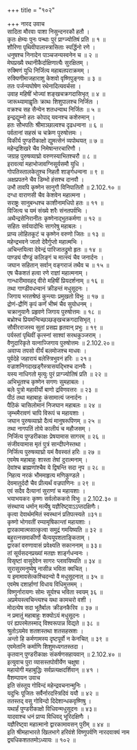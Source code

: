 +++
title = "१०२"

+++
नारद उवाच  
सादिता मौरवाः पाशा निसुन्दनरकौ हतौ ।  
कृतः क्षेम्यः पुनः पन्थाः पुरं प्राग्ज्योतिषं प्रति ॥ १ ॥  
शौरिणा पृथिवीपालास्त्रासिताः स्पर्द्धिनो रणे ।  
धनुषश्च निनादेन पाञ्चजन्यस्वनेन च ॥ २ ॥  
मेघप्रख्यै रथानीकैर्दाक्षिणात्यैः सुरक्षितम् ।  
रुक्मिणं युधि निर्जित्य महाबलपराक्रमम् ।  
रुक्यिणीमाजहाराशु केशवो वृष्णिपुङ्गवः ॥ ३ ॥  
ततः पर्जन्यघोषेण रथेनादित्यवर्चसा ।  
उवाह महिषीं भोज्यां शङ्खचक्रगदासिभृत् ॥ ४ ॥  
जारूथ्यामाह्वृतिः क्राथः शिशुपालश्च निर्जितः ।  
वक्रश्च सह सैन्येन शतधन्वाथ निर्जितः ॥ ५ ॥  
इन्द्रद्युम्नो हतः कोपाद् यवनश्च कशेरुमान् ।  
हतः सौभपतिः श्रीमाञ्छाल्वश्च दृढधन्वना ॥ ६ ॥  
पर्वतानां सहस्रं च चक्रेण पुरुषोत्तमः ।  
विकीर्य पुण्डरीकाक्षो द्युमत्सेनं व्यपोथयत् ॥ ७ ॥  
महेन्द्रशिखरे चैव निमेषान्तरचारिणौ ।  
जग्राह पुरुषव्याघ्रो वरुणस्याभितश्चरौ ॥ ८ ॥  
इरावत्यां महाभोजावग्निसूर्यसमौ युधि ।  
गोपतिस्तालकेतुश्च निहतौ शार्ङ्गधन्वना ॥ ९ ॥  
अक्षप्रपतने चैव डिम्भो हंसश्च दानवौ ।  
उभौ तावपि कृष्णेन सानुगौ विनिपातितौ ॥ 2.102.१० ॥  
दग्धा वाराणसी चैव केशवेन महात्मना ।  
सराष्ट्रः सानुबन्धश्च काशीनामधिपो हतः ॥ ११ ॥  
विजित्य च यमं संख्ये शरैः संनतपर्वभिः ।  
अथैन्द्रसेनिरानीतः कृष्णेनाद्भुतकर्मणा ॥ १२ ॥  
सहितः सर्वयादोभिः सागरेषु महाबलः ।  
प्राप्य लोहितकूटं च कृष्णेन वरुणो जितः ॥ १३ ॥  
महेन्द्रभवने जातो देवैर्गुप्तो महात्मभिः ।  
अचिन्तयित्वा देवेन्द्रं पारिजातद्रुमो हृतः ॥ १४ ॥  
पाण्ड्यं पौण्ड्रं कलिङ्गं च मात्स्यं चैव जनार्दनः ।  
जघान सहितान् सर्वान् वङ्गराजं तथैव च ॥ १५ ॥  
एष चैकशतं हत्वा रणे राज्ञां महात्मनाम् ।  
गान्धारीमावहद् वीरो महिषीं प्रियदर्शनाम् ॥ १६ ॥  
तथा गाण्डीवधन्वानं क्रीडन्तं मधुसूदनः ।  
जिगाय भरतश्रेष्ठं कुन्त्याः प्रमुखतो विभुः ॥ १७ ॥  
द्रोणं-द्रौणिं कृपं कर्णं भीष्मं चैव सुयोधनम् ।  
चक्रानुयानैः प्रहृवणे जिगाय पुरुषोत्तमः ॥ १८ ॥  
बभ्रोश्च प्रियमन्विच्छञ्छङ्खचक्रगदासिभृत् ।  
सौवीरराजस्य सुतां प्रसह्य हृतवान् प्रभुः ॥ १९ ॥  
पर्यस्तां पृथिवीं कृत्स्नां साश्वां सरथकुञ्जराम् ।  
वैणुदारिकृते यत्नाज्जिगाय पुरुषोत्तमः ॥ 2.102.२०॥  
अवाप्य तपसो वीर्यं बलमोजश्च माधवः ।  
पूर्वदेहे जहारायं बलेस्त्रिभुवनं हरिः ॥ २१॥  
वज्राशनिगदाखड्गैस्त्रासयद्भिश्च दानवैः ।  
यस्य नाधिगतो मृत्युः पुरं प्राग्ज्योतिषं प्रति ॥ २२ ॥  
अभिभूतश्च कृष्णेन सगणः सुमहाबलः ।  
बलेः पुत्रो महावीर्यो बाणो द्रविणवत्तरः ॥ २३ ॥  
पीठं तथा महाबाहुः कंसामात्यं जनार्दनः ।  
पैठिकं चासिलोमानं निजघान महाबलः ॥ २४ ॥  
जृम्भमैरावणं चापि विरूपं च महायशाः ।  
जघान पुरुषव्याघ्रो दैत्यं मानुषरूपिणम् ॥ २५ ॥  
तथा नागपतिं तोये कालीयं च महौजसम् ।  
निर्जित्य पुण्डरीकाक्षः प्रेषयामास सागरम् ॥ २६ ॥  
संजीवयामास मृतं पुत्रं सान्दीपनेस्तथा ।  
निर्जित्य पुरुषव्याघ्रो यमं वैवस्वतं हरिः ॥ २७ ॥  
एवमेष महाबाहुः शास्ता तेषां दुरात्मनाम् ।  
देवांश्च ब्राह्मणांश्चैव ये द्विषन्ति सदा नृप ॥ २८ ॥  
निहत्य नरकं भौममाहृत्य मणिकुण्डले ।  
देवमातुर्ददौ चैव प्रीत्यर्थं वज्रपाणिनः ॥ २९ ॥  
एवं सदैव दैत्यानां सुराणां च महायशाः ।  
भयाभयकरः कृष्णः सर्वलोककरो विभुः ॥ 2.102.३० ॥  
संस्थाप्य धर्मान् मर्त्येषु यज्ञैरिष्ट्वाऽऽप्तदक्षिणैः।  
कृत्वा देवार्थममितं स्वस्थानं प्रतिपत्स्यते ॥३१॥  
कृष्णो भोगवतीं रम्यामृषिकान्तां महायशाः ।  
द्वारकामात्मसात्कृत्वा समुद्रं गमयिष्यति ॥ ३२ ॥  
बहुरत्नसमाकीर्णो चैत्ययूपशताङ्किताम् ।  
द्वारकां वरुणावासं प्रवेक्ष्यति सकाननाम् ॥ ३३॥  
तां सूर्यसदनप्रख्यां मतज्ञः शार्ङ्गधन्वनः ।  
विसृष्टां वासुदेवेन सागरः प्लावयिष्यति ॥ ३४ ॥  
सुरासुरमनुष्येषु नासीन्न भविता क्वचित् ।  
य इमामावसेत्कश्चिदन्यो वै मधुसूदनात् ॥ ३५ ॥  
एवमेष दशार्हाणां विधाय विधिमुत्तमम् ।  
विष्णुर्नारायणः सोमः सूर्यश्च भविता स्वयम् ३६ ॥  
अप्रमेयस्त्वचिन्त्यश्च यथा कामचरो वशी ।  
मोदत्येष सदा भूतैर्बालः क्रीडनकैरिव ॥ ३७ ॥  
न प्रमातुं महाबाहुः शक्योऽयं मधुसूदनः ।  
परं ह्यपरमेतस्माद् विश्वरूपान्न विद्यते ॥ ३८ ॥  
श्रुतोऽयमेव शतशस्तथा शतसहस्रशः ।  
अन्तो हि कर्मणामस्य दृष्टपूर्वो न केनचित् ॥ ३९ ॥  
एवमेतानि कर्माणि शिशुमध्यगतस्तदा ।  
कृतवान् पुण्डरीकाक्षः संकर्षणसहायवान् ॥ 2.102.४० ॥  
इत्युवाच पुरा व्यासस्तपोवीर्येण चक्षुषा ।  
महायोगी महाबुद्धिः सर्वप्रत्यक्षदर्शिवान् ॥ ४१ ।  
वैशम्पायन उवाच  
इति संस्तूय गोविन्दं महेन्द्रवचनान्मुनिः ।  
यदुभिः पूजितः सर्वैर्नारदस्त्रिदिवं ययौ ॥ ४२ ॥  
ततस्तद् वसु गोविन्दो दिदेशान्धकवृष्णिषु ।  
यथार्हं पुण्डरीकाक्षो विधिवन्मधुसूदनः ॥ ४३॥  
यादवाश्च धनं प्राप्य विधिवद् भूरिदक्षिणैः ।  
यज्ञैरिष्ट्वा महात्मानो द्वारकामावसन् पुरीम् ॥ ४४ ॥  
इति श्रीमहाभारते खिलभागे हरिवंशे विष्णुपर्वणि नारदवाक्यं नाम  
द्व्यधिकशततमोऽध्यायः ॥ १०२ ॥